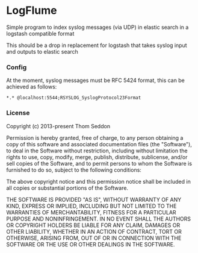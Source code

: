 # LogFlume

Simple program to index syslog messages (via UDP) in elastic search in a logstash compatible format

This should be a drop in replacement for logstash that takes syslog input and outputs to elastic search

### Config

At the moment, syslog messages must be RFC 5424 format, this can be achieved as follows:

```
*.* @localhost:5544;RSYSLOG_SyslogProtocol23Format
```

### License

Copyright (c) 2013-present Thom Seddon

Permission is hereby granted, free of charge, to any person obtaining a copy
of this software and associated documentation files (the "Software"), to deal
in the Software without restriction, including without limitation the rights
to use, copy, modify, merge, publish, distribute, sublicense, and/or sell
copies of the Software, and to permit persons to whom the Software is
furnished to do so, subject to the following conditions:

The above copyright notice and this permission notice shall be included in
all copies or substantial portions of the Software.

THE SOFTWARE IS PROVIDED "AS IS", WITHOUT WARRANTY OF ANY KIND, EXPRESS OR
IMPLIED, INCLUDING BUT NOT LIMITED TO THE WARRANTIES OF MERCHANTABILITY,
FITNESS FOR A PARTICULAR PURPOSE AND NONINFRINGEMENT. IN NO EVENT SHALL THE
AUTHORS OR COPYRIGHT HOLDERS BE LIABLE FOR ANY CLAIM, DAMAGES OR OTHER
LIABILITY, WHETHER IN AN ACTION OF CONTRACT, TORT OR OTHERWISE, ARISING FROM,
OUT OF OR IN CONNECTION WITH THE SOFTWARE OR THE USE OR OTHER DEALINGS IN
THE SOFTWARE.
